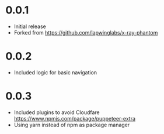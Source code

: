 0.0.1
==================

  * Initial release
  * Forked from https://github.com/lapwinglabs/x-ray-phantom

0.0.2
==================
  * Included logic for basic navigation

0.0.3
==================
  * Included plugins to avoid Cloudfare https://www.npmjs.com/package/puppeteer-extra
  * Using yarn instead of npm as package manager
